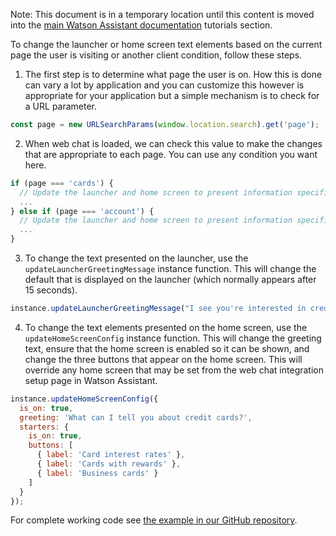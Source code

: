 Note: This document is in a temporary location until this content is moved into the [main Watson Assistant documentation](https://cloud.ibm.com/docs/watson-assistant?topic=watson-assistant-web-chat-overview) tutorials section.

To change the launcher or home screen text elements based on the current page the user is visiting or another client condition, follow these steps.

1. The first step is to determine what page the user is on. How this is done can vary a lot by application and you can customize this however is appropriate for your application but a simple mechanism is to check for a URL parameter.

```javascript
const page = new URLSearchParams(window.location.search).get('page');
```

2. When web chat is loaded, we can check this value to make the changes that are appropriate to each page. You can use any condition you want here.

```javascript
if (page === 'cards') {
  // Update the launcher and home screen to present information specific to credit cards.
  ...
} else if (page === 'account') {
  // Update the launcher and home screen to present information specific to the user's account.
  ...
}
```

3. To change the text presented on the launcher, use the `updateLauncherGreetingMessage` instance function. This will change the default that is displayed on the launcher (which normally appears after 15 seconds).
```javascript
instance.updateLauncherGreetingMessage("I see you're interested in credit cards! Let me know if I can help.");
```

4. To change the text elements presented on the home screen, use the `updateHomeScreenConfig` instance function. This will change the greeting text, ensure that the home screen is enabled so it can be shown, and change the three buttons that appear on the home screen. This will override any home screen that may be set from the web chat integration setup page in Watson Assistant.
```javascript
instance.updateHomeScreenConfig({
  is_on: true,
  greeting: 'What can I tell you about credit cards?',
  starters: {
    is_on: true,
    buttons: [
      { label: 'Card interest rates' },
      { label: 'Cards with rewards' },
      { label: 'Business cards' }
    ]
  }
});
```

For complete working code see [the example in our GitHub repository](https://github.com/watson-developer-cloud/assistant-toolkit/tree/master/integrations/webchat/examples/change-launcher-and-home-screen-text).